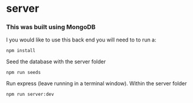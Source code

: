 <h1>server</h1>

<h3>This was built using MongoDB</h3>
<p> I you would like to use this back end you will need to to run a: </p>

```
npm install
```

<p>Seed the database with the server folder</p>

```
npm run seeds
```

<p>Run express (leave running in a terminal window). Within the server folder</>
 
```
npm run server:dev
```
